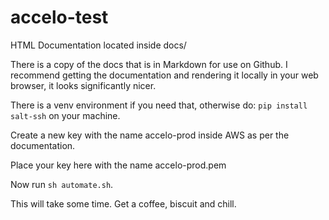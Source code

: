 # accelo-test

HTML Documentation located inside docs/

There is a copy of the docs that is in Markdown for use on Github. I recommend getting the documentation and rendering it locally in your web browser, it looks significantly nicer.

There is a venv environment if you need that, otherwise do: `pip install salt-ssh` on your machine.

Create a new key with the name accelo-prod inside AWS as per the documentation.

Place your key here with the name accelo-prod.pem

Now run `sh automate.sh`.

This will take some time. Get a coffee, biscuit and chill.

